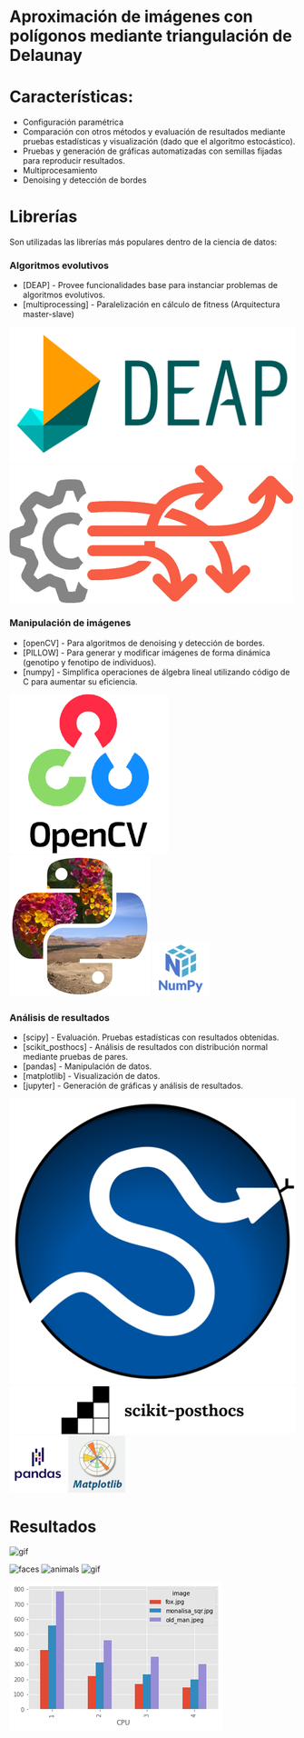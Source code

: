 # Aproximación de imágenes con polígonos mediante triangulación de Delaunay

# Características:
- Configuración paramétrica
- Comparación con otros métodos y evaluación de resultados mediante pruebas estadísticas y visualización (dado que el algoritmo estocástico).
- Pruebas y generación de gráficas automatizadas con semillas fijadas para reproducir resultados.
- Multiprocesamiento
- Denoising y detección de bordes

# Librerías

Son utilizadas las librerías más populares dentro de la ciencia de datos:

### Algoritmos evolutivos

- [DEAP] - Provee funcionalidades base para instanciar problemas de algoritmos evolutivos.
- [multiprocessing] - Paralelización en cálculo de fitness (Arquitectura master-slave)

![DEAP](./readme/icons/DEAP.png)
![multiprocessing](./readme/icons/multiprocessing.png)
### Manipulación de imágenes

- [openCV] - Para algoritmos de denoising y detección de bordes.
- [PILLOW] - Para generar y modificar imágenes de forma dinámica (genotipo y fenotipo de individuos).
- [numpy] - Simplifica operaciones de álgebra lineal utilizando código de C para aumentar su eficiencia.

![openCV](./readme/icons/openCV.png)
![PILLOW](./readme/icons/PILLOW.png)
![numpy](./readme/icons/numpy.png)

### Análisis de resultados
- [scipy] - Evaluación. Pruebas estadísticas con resultados obtenidas.
- [scikit_posthocs] - Análisis de resultados con distribución normal mediante pruebas de pares.
- [pandas] - Manipulación de datos.
- [matplotlib] - Visualización de datos.
- [jupyter] - Generación de gráficas y análisis de resultados.

![scipy](./readme/icons/scipy.png)
![scikit_posthocs](./readme/icons/scikit_posthocs.png)
![pandas](./readme/icons/pandas.png)
![matplotlib](./readme/icons/matplotlib.png)

# Resultados

![gif](./readme/results/girl.png)

![faces](./readme/results/extra_faces1.png.png)
![animals](./readme/results/extra_animals1.png.png)
![gif](./readme/results/girl.gif)

![graph](./readme/results/time.png)

